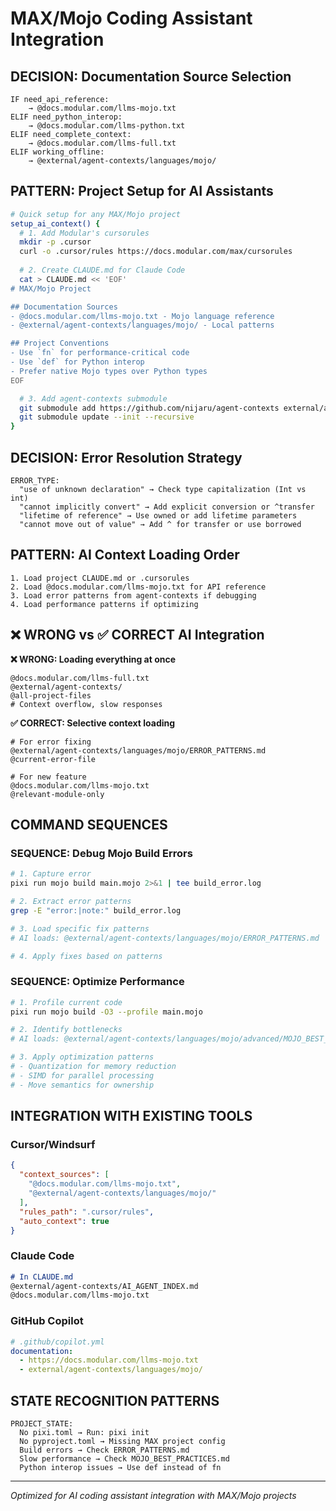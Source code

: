# MAX/Mojo Coding Assistant Integration

## DECISION: Documentation Source Selection
```
IF need_api_reference:
    → @docs.modular.com/llms-mojo.txt
ELIF need_python_interop:
    → @docs.modular.com/llms-python.txt  
ELIF need_complete_context:
    → @docs.modular.com/llms-full.txt
ELIF working_offline:
    → @external/agent-contexts/languages/mojo/
```

## PATTERN: Project Setup for AI Assistants
```bash
# Quick setup for any MAX/Mojo project
setup_ai_context() {
  # 1. Add Modular's cursorules
  mkdir -p .cursor
  curl -o .cursor/rules https://docs.modular.com/max/cursorules
  
  # 2. Create CLAUDE.md for Claude Code
  cat > CLAUDE.md << 'EOF'
# MAX/Mojo Project

## Documentation Sources
- @docs.modular.com/llms-mojo.txt - Mojo language reference
- @external/agent-contexts/languages/mojo/ - Local patterns

## Project Conventions
- Use `fn` for performance-critical code
- Use `def` for Python interop
- Prefer native Mojo types over Python types
EOF

  # 3. Add agent-contexts submodule
  git submodule add https://github.com/nijaru/agent-contexts external/agent-contexts
  git submodule update --init --recursive
}
```

## DECISION: Error Resolution Strategy
```
ERROR_TYPE:
  "use of unknown declaration" → Check type capitalization (Int vs int)
  "cannot implicitly convert" → Add explicit conversion or ^transfer
  "lifetime of reference" → Use owned or add lifetime parameters
  "cannot move out of value" → Add ^ for transfer or use borrowed
```

## PATTERN: AI Context Loading Order
```
1. Load project CLAUDE.md or .cursorules
2. Load @docs.modular.com/llms-mojo.txt for API reference
3. Load error patterns from agent-contexts if debugging
4. Load performance patterns if optimizing
```

## ❌ WRONG vs ✅ CORRECT AI Integration

**❌ WRONG: Loading everything at once**
```
@docs.modular.com/llms-full.txt
@external/agent-contexts/
@all-project-files
# Context overflow, slow responses
```

**✅ CORRECT: Selective context loading**
```
# For error fixing
@external/agent-contexts/languages/mojo/ERROR_PATTERNS.md
@current-error-file

# For new feature
@docs.modular.com/llms-mojo.txt
@relevant-module-only
```

## COMMAND SEQUENCES

### SEQUENCE: Debug Mojo Build Errors
```bash
# 1. Capture error
pixi run mojo build main.mojo 2>&1 | tee build_error.log

# 2. Extract error patterns
grep -E "error:|note:" build_error.log

# 3. Load specific fix patterns
# AI loads: @external/agent-contexts/languages/mojo/ERROR_PATTERNS.md

# 4. Apply fixes based on patterns
```

### SEQUENCE: Optimize Performance
```bash
# 1. Profile current code
pixi run mojo build -O3 --profile main.mojo

# 2. Identify bottlenecks
# AI loads: @external/agent-contexts/languages/mojo/advanced/MOJO_BEST_PRACTICES.md

# 3. Apply optimization patterns
# - Quantization for memory reduction
# - SIMD for parallel processing
# - Move semantics for ownership
```

## INTEGRATION WITH EXISTING TOOLS

### Cursor/Windsurf
```json
{
  "context_sources": [
    "@docs.modular.com/llms-mojo.txt",
    "@external/agent-contexts/languages/mojo/"
  ],
  "rules_path": ".cursor/rules",
  "auto_context": true
}
```

### Claude Code
```markdown
# In CLAUDE.md
@external/agent-contexts/AI_AGENT_INDEX.md
@docs.modular.com/llms-mojo.txt
```

### GitHub Copilot
```yaml
# .github/copilot.yml
documentation:
  - https://docs.modular.com/llms-mojo.txt
  - external/agent-contexts/languages/mojo/
```

## STATE RECOGNITION PATTERNS
```
PROJECT_STATE:
  No pixi.toml → Run: pixi init
  No pyproject.toml → Missing MAX project config
  Build errors → Check ERROR_PATTERNS.md
  Slow performance → Check MOJO_BEST_PRACTICES.md
  Python interop issues → Use def instead of fn
```

---
*Optimized for AI coding assistant integration with MAX/Mojo projects*